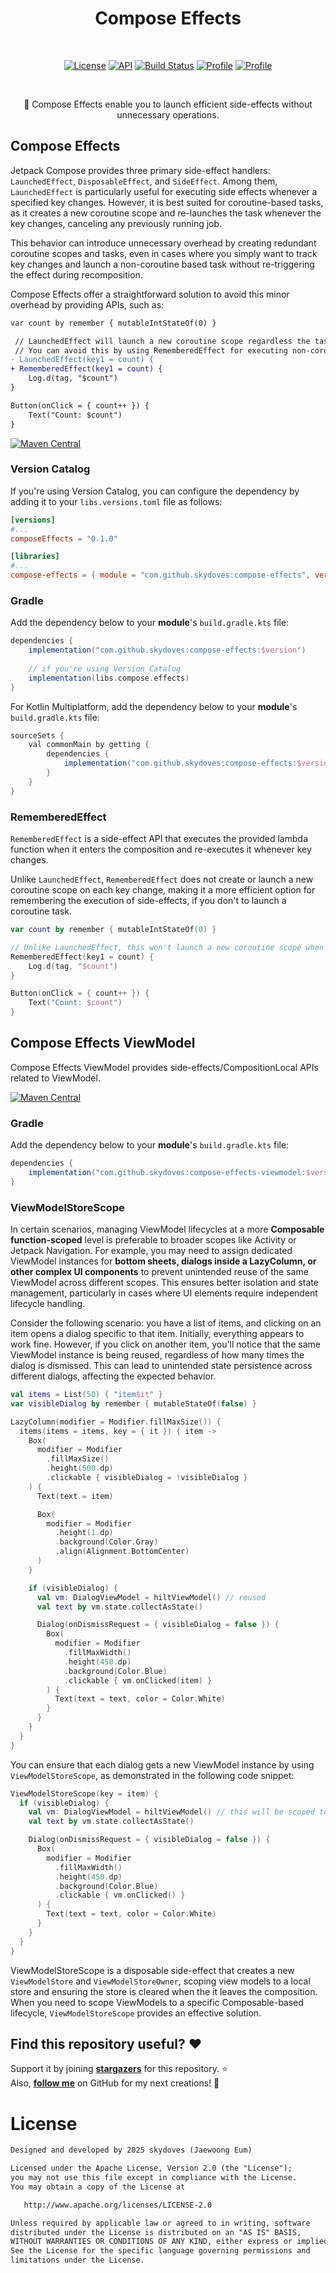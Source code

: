 <h1 align="center">Compose Effects</h1></br>

<p align="center">
  <a href="https://opensource.org/licenses/Apache-2.0"><img alt="License" src="https://img.shields.io/badge/License-Apache%202.0-blue.svg"/></a>
  <a href="https://android-arsenal.com/api?level=21"><img alt="API" src="https://img.shields.io/badge/API-21%2B-brightgreen.svg?style=flat"/></a>
  <a href="https://github.com/skydoves/compose-effects/actions/workflows/android.yml"><img alt="Build Status" 
  src="https://github.com/skydoves/compose-effects/actions/workflows/android.yml/badge.svg"/></a>
  <a href="https://github.com/skydoves"><img alt="Profile" src="https://skydoves.github.io/badges/skydoves.svg"/></a>
  <a href="https://github.com/doveletter"><img alt="Profile" src="https://skydoves.github.io/badges/dove-letter.svg"/></a>
</p><br>

<p align="center">🧵 Compose Effects enable you to launch efficient side-effects without unnecessary operations.</p>

## Compose Effects

Jetpack Compose provides three primary side-effect handlers: `LaunchedEffect`, `DisposableEffect`, and `SideEffect`. Among them, `LaunchedEffect` is particularly useful for executing side effects whenever a specified key changes. However, it is best suited for coroutine-based tasks, as it creates a new coroutine scope and re-launches the task whenever the key changes, canceling any previously running job.

This behavior can introduce unnecessary overhead by creating redundant coroutine scopes and tasks, even in cases where you simply want to track key changes and launch a non-coroutine based task without re-triggering the effect during recomposition.

Compose Effects offer a straightforward solution to avoid this minor overhead by providing APIs, such as:

```diff
var count by remember { mutableIntStateOf(0) }

 // LaunchedEffect will launch a new coroutine scope regardless the task is related to the coroutines.
 // You can avoid this by using RememberedEffect for executing non-coroutine tasks.
- LaunchedEffect(key1 = count) {
+ RememberedEffect(key1 = count) {
    Log.d(tag, "$count")
}

Button(onClick = { count++ }) {
    Text("Count: $count")
}
```

[![Maven Central](https://img.shields.io/maven-central/v/com.github.skydoves/compose-effects.svg?label=Maven%20Central)](https://search.maven.org/search?q=g:%22com.github.skydoves%22%20AND%20a:%22flow-operators%22)

### Version Catalog

If you're using Version Catalog, you can configure the dependency by adding it to your `libs.versions.toml` file as follows:

```toml
[versions]
#...
composeEffects = "0.1.0"

[libraries]
#...
compose-effects = { module = "com.github.skydoves:compose-effects", version.ref = "composeEffects" }
```

### Gradle

Add the dependency below to your **module**'s `build.gradle.kts` file:

```gradle
dependencies {
    implementation("com.github.skydoves:compose-effects:$version")
    
    // if you're using Version Catalog
    implementation(libs.compose.effects)
}
```

For Kotlin Multiplatform, add the dependency below to your **module**'s `build.gradle.kts` file:

```gradle
sourceSets {
    val commonMain by getting {
        dependencies {
            implementation("com.github.skydoves:compose-effects:$version")
        }
    }
}
```

### RememberedEffect

`RememberedEffect` is a side-effect API that executes the provided lambda function when it enters the composition and re-executes it whenever key changes.

Unlike `LaunchedEffect`, `RememberedEffect` does not create or launch a new coroutine scope on each key change, making it a more efficient option for remembering the execution of side-effects, if you don't to launch a coroutine task.

```kotlin
var count by remember { mutableIntStateOf(0) }

// Unlike LaunchedEffect, this won't launch a new coroutine scope when the key changes.
RememberedEffect(key1 = count) {
    Log.d(tag, "$count")
}

Button(onClick = { count++ }) {
    Text("Count: $count")
}
```

## Compose Effects ViewModel

Compose Effects ViewModel provides side-effects/CompositionLocal APIs related to ViewModel.

[![Maven Central](https://img.shields.io/maven-central/v/com.github.skydoves/compose-effects-viewmodel.svg?label=Maven%20Central)](https://search.maven.org/search?q=g:%22com.github.skydoves%22%20AND%20a:%22flow-operators%22)

### Gradle

Add the dependency below to your **module**'s `build.gradle.kts` file:

```gradle
dependencies {
    implementation("com.github.skydoves:compose-effects-viewmodel:$version")
}
```

### ViewModelStoreScope

In certain scenarios, managing ViewModel lifecycles at a more **Composable function-scoped** level is preferable to broader scopes like Activity or Jetpack Navigation. For example, you may need to assign dedicated ViewModel instances for **bottom sheets, dialogs inside a LazyColumn, or other complex UI components** to prevent unintended reuse of the same ViewModel across different scopes. This ensures better isolation and state management, particularly in cases where UI elements require independent lifecycle handling.

Consider the following scenario: you have a list of items, and clicking on an item opens a dialog specific to that item. Initially, everything appears to work fine. However, if you click on another item, you'll notice that the same ViewModel instance is being reused, regardless of how many times the dialog is dismissed. This can lead to unintended state persistence across different dialogs, affecting the expected behavior.

```kotlin
val items = List(50) { "item$it" }
var visibleDialog by remember { mutableStateOf(false) }

LazyColumn(modifier = Modifier.fillMaxSize()) {
  items(items = items, key = { it }) { item ->
    Box(
      modifier = Modifier
        .fillMaxSize()
        .height(500.dp)
        .clickable { visibleDialog = !visibleDialog }
    ) {
      Text(text = item)

      Box(
        modifier = Modifier
          .height(1.dp)
          .background(Color.Gray)
          .align(Alignment.BottomCenter)
      )
    }

    if (visibleDialog) {
      val vm: DialogViewModel = hiltViewModel() // reused
      val text by vm.state.collectAsState()

      Dialog(onDismissRequest = { visibleDialog = false }) {
        Box(
          modifier = Modifier
            .fillMaxWidth()
            .height(450.dp)
            .background(Color.Blue)
            .clickable { vm.onClicked(item) }
        ) {
          Text(text = text, color = Color.White)
        }
      }
    }
  }
}
```

You can ensure that each dialog gets a new ViewModel instance by using `ViewModelStoreScope`, as demonstrated in the following code snippet:

```kotlin
ViewModelStoreScope(key = item) {
  if (visibleDialog) {
    val vm: DialogViewModel = hiltViewModel() // this will be scoped to the ViewModelStoreScope
    val text by vm.state.collectAsState()

    Dialog(onDismissRequest = { visibleDialog = false }) {
      Box(
        modifier = Modifier
          .fillMaxWidth()
          .height(450.dp)
          .background(Color.Blue)
          .clickable { vm.onClicked() }
      ) {
        Text(text = text, color = Color.White)
      }
    }
  }
}
```

ViewModelStoreScope is a disposable side-effect that creates a new `ViewModelStore` and `ViewModelStoreOwner`, scoping view models to a local store and ensuring the store is cleared when the it leaves the composition. When you need to scope ViewModels to a specific Composable-based lifecycle, `ViewModelStoreScope` provides an effective solution.

## Find this repository useful? :heart:
Support it by joining __[stargazers](https://github.com/skydoves/compose-effects/stargazers)__ for this repository. :star: <br>
Also, __[follow me](https://github.com/skydoves)__ on GitHub for my next creations! 🤩

# License
```xml
Designed and developed by 2025 skydoves (Jaewoong Eum)

Licensed under the Apache License, Version 2.0 (the "License");
you may not use this file except in compliance with the License.
You may obtain a copy of the License at

   http://www.apache.org/licenses/LICENSE-2.0

Unless required by applicable law or agreed to in writing, software
distributed under the License is distributed on an "AS IS" BASIS,
WITHOUT WARRANTIES OR CONDITIONS OF ANY KIND, either express or implied.
See the License for the specific language governing permissions and
limitations under the License.
```
